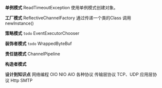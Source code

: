  **单例模式**
    ReadTimeoutException 
    使用单例模式创建对象。

**工厂模式**
    ReflectiveChannelFactory
    通过传递一个类的Class 调用newInstance() 
    
**策略模式** `todo`
    EventExecutorChooser 
    
**装饰者模式** `todo`
    WrappedByteBuf
  
**责任链模式**
    ChannelPipeline  
    
**构造者模式**
    
    
**设计到知识点**
    网络编程 OIO NIO AIO
    各种协议  传输层协议 TCP、UDP 应用层协议 Http SMTP     

